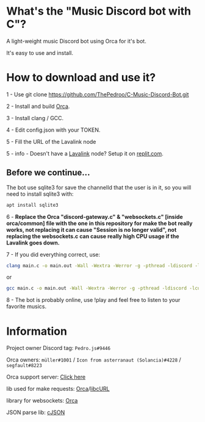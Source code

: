 # What's the "Music Discord bot with C"?

A light-weight music Discord bot using Orca for it's bot.

It's easy to use and install.

# How to download and use it?

1 - Use git clone https://github.com/ThePedroo/C-Music-Discord-Bot.git

2 - Install and build [Orca](https://github.com/cee-studio/orca).

3 - Install clang / GCC.

4 - Edit config.json with your TOKEN.

5 - Fill the URL of the Lavalink node

5 - info - Doesn't have a [Lavalink](https://github.com/freyacodes/Lavalink) node? Setup it on [replit.com](https://replit.com/).
  
## Before we continue...

The bot use sqlite3 for save the channelId that the user is in it, so you will need to install sqlite3 with:
```bash
apt install sqlite3
```

6 - **Replace the Orca "discord-gateway.c" & "websockets.c" [inside orca/common] file with the one in this repository for make the bot really works, not replacing it can cause "Session is no longer valid", not replacing the websockets.c can cause really high CPU usage if the Lavalink goes down.**

7 - If you did everything correct, use:
```bash
clang main.c -o main.out -Wall -Wextra -Werror -g -pthread -ldiscord -lcurl -lcrypto -lpthread -lm -lsqlite3 && ./main.out
```
or
```bash
gcc main.c -o main.out -Wall -Wextra -Werror -g -pthread -ldiscord -lcurl -lcrypto -lpthread -lm -lsqlite3 && ./main.out
```

8 - The bot is probably online, use !play <music> and feel free to listen to your favorite musics.
  
# Information
 
 Project owner Discord tag: `Pedro.js#9446`

 Orca owners: `müller#1001` / `Icon from asterranaut (Solancia)#4228` / `segfault#8223`

 Orca support server: [Click here](https://discord.gg/9cHUyCc7rs)
  
 lib used for make requests: [Orca](https://github.com/cee-studio/orca)/[libcURL](https://curl.se/libcurl/c/)

 library for websockets: [Orca](https://github.com/cee-studio/orca)

 JSON parse lib: [cJSON](https://github.com/DaveGamble/cJSON)
